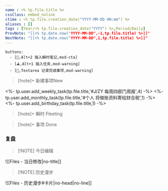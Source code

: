 ```yaml
---
name : <% tp.file.title %>
cssClass: embed_noline
ctime : <% tp.file.creation_date("YYYY-MM-DD HH:mm") %>
aliases : []
tags : [Year/<% tp.file.creation_date("YYYY") %>,Period/Daily]
PrevNote: "[[<% tp.date.now("YYYY-MM-DD",-1,tp.file.title) %>]]"
NextNote: "[[<% tp.date.now("YYYY-MM-DD",1,tp.file.title) %>]]"
---
```



```textarea
buttons:
  - [🎵,Alt+2 插入瞬时笔记,mod-cta]
  - [⛳,Alt+1 插入任务,mod-warning]
  - [🎉,Textarea 记录完成事项,mod-warning]
```



> [!note]+ 新建事项New

<%- tp.user.add_weekly_task(tp.file.title,'#J/ZY  每周四部门周报',4) -%>
<%- tp.user.add_monthly_task(tp.file.title,'#个人  将做账资料寄给财合税',1) -%>
<%- tp.user.add_birthday_task(tp.file.title,1) -%>


> [!note]+ 瞬时 Fleeting


> [!note]+ 事项 Done


### 复盘


> [!NOTE] 今日编辑

![[Files - 当日修改|no-title]]

> [!NOTE] 历史漫步

![[Files - 历史漫步#卡片|no-head|no-line]]

